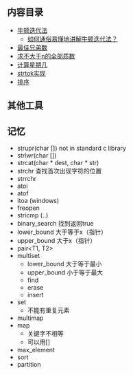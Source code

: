 ## 内容目录
* [牛顿迭代法](./newton-method/README.md)
  * [如何通俗易懂地讲解牛顿迭代法？](<https://blog.csdn.net/ccnt_2012/article/details/81837154>)
* [最佳兄弟数](./best-brother-pair/README.md)
* [求不大于n的全部质数](./prime-within-n/README.md)
* [计算星期几](./day-of-week/README.md)
* [strtok实现](./strtok/README.md)
* [排序](./sort/README.md)
## 其他工具

## 记忆

* strupr(char []) not in standard c library
* strlwr(char [])
* strcat(char * dest, char * str)
* strchr 查找首次出现字符的位置
* strrchr
* atoi
* atof
* itoa (windows)
* freopen
* stricmp (..)
* binary_search 找到返回true
* lower_bound 大于等于x（指针）
* upper_bound 大于x（指针）
* pair<T1, T2>
* multiset 
  * lower_bound 大于等于最小
  * upper_bound 小于等于最大
  * find
  * erase
  * insert
* set
  * 不能有重复元素
* multimap
* map
  * 关键字不相等
  * 可以用[]
* max_element
* sort
* partition